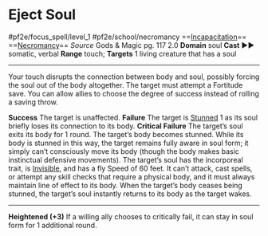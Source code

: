 # Eject Soul
#pf2e/focus_spell/level_1 #pf2e/school/necromancy 
==[Incapacitation](Incapacitation.md)== ==[Necromancy](Necromancy.md)==
*Source* Gods & Magic pg. 117 2.0
**Domain** soul
**Cast** ►► somatic, verbal
**Range** touch; **Targets** 1 living creature that has a soul

---
Your touch disrupts the connection between body and soul, possibly forcing the soul out of the body altogether. The target must attempt a Fortitude save. You can allow allies to choose the degree of success instead of rolling a saving throw.

**Success** The target is unaffected.
**Failure** The target is [Stunned](Stunned.md) 1 as its soul briefly loses its connection to its body.
**Critical Failure** The target’s soul exits its body for 1 round. The target’s body becomes stunned. While its body is stunned in this way, the target remains fully aware in soul form; it simply can’t consciously move its body (though the body makes basic instinctual defensive movements). The target’s soul has the incorporeal trait, is [Invisible](Invisible.md), and has a fly Speed of 60 feet. It can’t attack, cast spells, or attempt any skill checks that require a physical body, and it must always maintain line of effect to its body. When the target’s body ceases being stunned, the target’s soul instantly returns to its body as the target wakes.

<hr>

**Heightened (+3)** If a willing ally chooses to critically fail, it can stay in soul form for 1 additional round.
